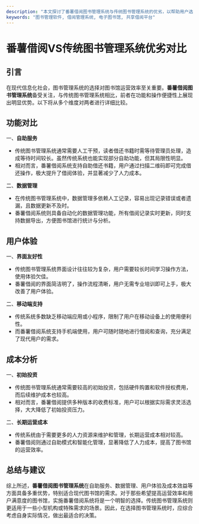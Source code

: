 ```yaml
---
description: "本文探讨了番薯借阅图书管理系统与传统图书管理系统的优劣，以帮助用户选择合适的图书管理方案。"
keywords: "图书管理软件, 借阅管理系统, 电子图书馆, 共享借阅平台"
---
```

# 番薯借阅VS传统图书管理系统优劣对比

## 引言

在现代信息化社会，图书管理系统的选择对图书馆运营效率至关重要。**番薯借阅图书管理系统**备受关注，与传统图书管理系统相比，前者在功能和操作便捷性上展现出明显优势。以下将从多个维度对两者进行详细比较。

## 功能对比

一、**自助服务** 
- 传统图书管理系统通常需要人工干预，读者借还书籍时需等待管理员处理，造成等待时间较长。虽然传统系统也能实现部分自助功能，但其局限性明显。
- 相对而言，番薯借阅系统支持自助借还书籍，用户通过扫描二维码即可完成借还操作，极大提升了借阅体验，并显著减少了人力成本。

二、**数据管理**
- 在传统图书管理系统中，数据管理多依赖人工记录，容易出现记录错误或者遗漏，且数据更新不及时。
- 番薯借阅系统则具备自动化的数据管理功能，所有借阅记录实时更新，同时支持数据导出，方便图书馆进行统计与分析。

## 用户体验

一、**界面友好性**
- 传统图书管理系统界面设计往往较为复杂，用户需要较长时间学习操作方法，使用体验欠佳。
- 番薯借阅的界面简洁明了，操作流程清晰，用户无需专业培训即可上手，极大改善了用户体验。

二、**移动端支持**
- 传统系统多数缺乏移动端应用或小程序，限制了用户在移动设备上的使用便利性。
- 而番薯借阅系统支持手机端使用，用户可随时随地进行借阅和查询，充分满足了现代用户的需求。

## 成本分析

一、**初始投资**
- 传统图书管理系统通常需要较高的初始投资，包括硬件购置和软件授权费用，而后续维护成本也较高。
- 相对而言，番薯借阅提供多种版本的收费标准，用户可以根据实际需求灵活选择，大大降低了初始投资压力。

二、**长期运营成本**
- 传统系统由于需要更多的人力资源来维护和管理，长期运营成本相对较高。
- 番薯借阅则通过自助模式和智能化管理，显著降低了人力成本，提高了图书馆的运营效率。

## 总结与建议

综上所述，**番薯借阅图书管理系统**在自助服务、数据管理、用户体验及成本效益等方面具备多重优势，特别适合现代图书馆的需求。对于那些希望提高运营效率和用户满意度的图书馆，实施番薯借阅系统将是一个明智的选择。传统图书管理系统则更适用于一些小型机构或特殊需求的场景。因此，在选择图书管理系统时，应综合考虑自身实际情况，做出最适合的决策。
